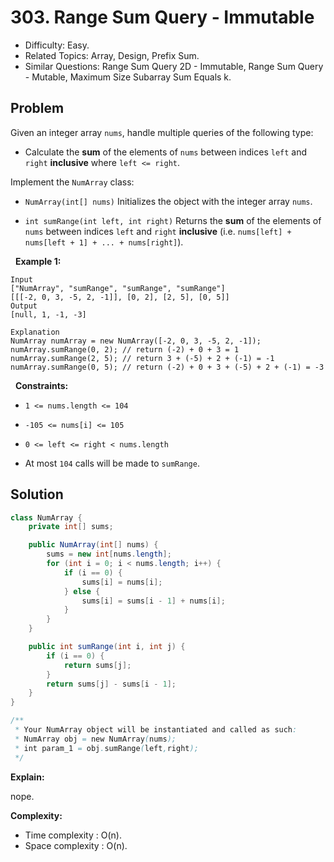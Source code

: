 # 303. Range Sum Query - Immutable

- Difficulty: Easy.
- Related Topics: Array, Design, Prefix Sum.
- Similar Questions: Range Sum Query 2D - Immutable, Range Sum Query - Mutable, Maximum Size Subarray Sum Equals k.

## Problem

Given an integer array ```nums```, handle multiple queries of the following type:


	
- Calculate the **sum** of the elements of ```nums``` between indices ```left``` and ```right``` **inclusive** where ```left <= right```.


Implement the ```NumArray``` class:


	
- ```NumArray(int[] nums)``` Initializes the object with the integer array ```nums```.
	
- ```int sumRange(int left, int right)``` Returns the **sum** of the elements of ```nums``` between indices ```left``` and ```right``` **inclusive** (i.e. ```nums[left] + nums[left + 1] + ... + nums[right]```).


 
**Example 1:**

```
Input
["NumArray", "sumRange", "sumRange", "sumRange"]
[[[-2, 0, 3, -5, 2, -1]], [0, 2], [2, 5], [0, 5]]
Output
[null, 1, -1, -3]

Explanation
NumArray numArray = new NumArray([-2, 0, 3, -5, 2, -1]);
numArray.sumRange(0, 2); // return (-2) + 0 + 3 = 1
numArray.sumRange(2, 5); // return 3 + (-5) + 2 + (-1) = -1
numArray.sumRange(0, 5); // return (-2) + 0 + 3 + (-5) + 2 + (-1) = -3
```

 
**Constraints:**


	
- ```1 <= nums.length <= 104```
	
- ```-105 <= nums[i] <= 105```
	
- ```0 <= left <= right < nums.length```
	
- At most ```104``` calls will be made to ```sumRange```.



## Solution

```java
class NumArray {
    private int[] sums;

    public NumArray(int[] nums) {
        sums = new int[nums.length];
        for (int i = 0; i < nums.length; i++) {
            if (i == 0) {
                sums[i] = nums[i];
            } else {
                sums[i] = sums[i - 1] + nums[i];
            }
        }
    }

    public int sumRange(int i, int j) {
        if (i == 0) {
            return sums[j];
        }
        return sums[j] - sums[i - 1];
    }
}

/**
 * Your NumArray object will be instantiated and called as such:
 * NumArray obj = new NumArray(nums);
 * int param_1 = obj.sumRange(left,right);
 */
```

**Explain:**

nope.

**Complexity:**

* Time complexity : O(n).
* Space complexity : O(n).
